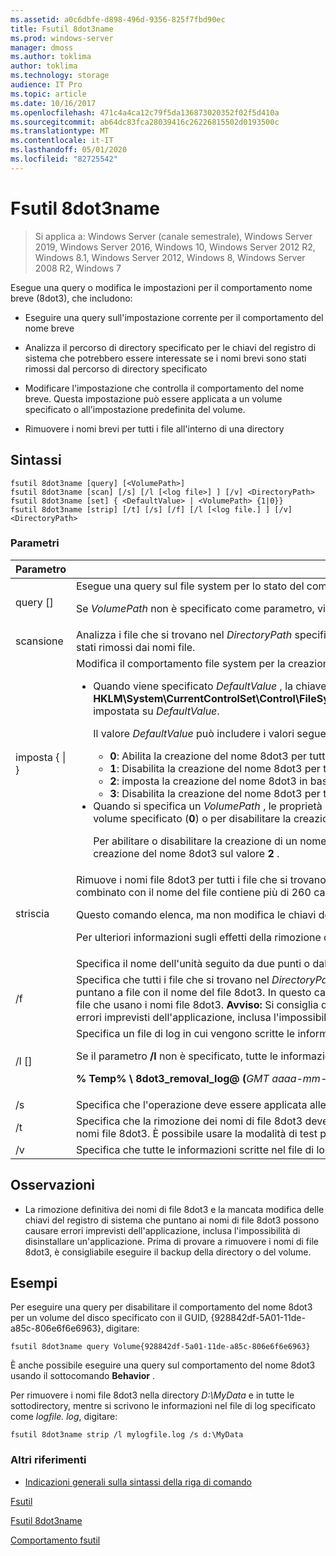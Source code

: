 ```yaml
---
ms.assetid: a0c6dbfe-d898-496d-9356-825f7fbd90ec
title: Fsutil 8dot3name
ms.prod: windows-server
manager: dmoss
ms.author: toklima
author: toklima
ms.technology: storage
audience: IT Pro
ms.topic: article
ms.date: 10/16/2017
ms.openlocfilehash: 471c4a4ca12c79f5da136873020352f02f5d410a
ms.sourcegitcommit: ab64dc83fca28039416c26226815502d0193500c
ms.translationtype: MT
ms.contentlocale: it-IT
ms.lasthandoff: 05/01/2020
ms.locfileid: "82725542"
---
```

# <a name="fsutil-8dot3name"></a>Fsutil 8dot3name

> Si applica a: Windows Server (canale semestrale), Windows Server 2019, Windows Server 2016, Windows 10, Windows Server 2012 R2, Windows 8.1, Windows Server 2012, Windows 8, Windows Server 2008 R2, Windows 7

Esegue una query o modifica le impostazioni per il comportamento nome breve (8dot3), che includono:

-   Eseguire una query sull'impostazione corrente per il comportamento del nome breve

-   Analizza il percorso di directory specificato per le chiavi del registro di sistema che potrebbero essere interessate se i nomi brevi sono stati rimossi dal percorso di directory specificato

-   Modificare l'impostazione che controlla il comportamento del nome breve. Questa impostazione può essere applicata a un volume specificato o all'impostazione predefinita del volume.

-   Rimuovere i nomi brevi per tutti i file all'interno di una directory



## <a name="syntax"></a>Sintassi

```
fsutil 8dot3name [query] [<VolumePath>]
fsutil 8dot3name [scan] [/s] [/l [<log file>] ] [/v] <DirectoryPath>
fsutil 8dot3name [set] { <DefaultValue> | <VolumePath> {1|0}}
fsutil 8dot3name [strip] [/t] [/s] [/f] [/l [<log file.] ] [/v] <DirectoryPath>
```

### <a name="parameters"></a>Parametri

|                 Parametro                 |                                                                                                                                                                                                                                                                                                                                                                                                                                                                                                                                                                                    Descrizione                                                                                                                                                                                                                                                                                                                                                                                                                                                                                                                                                                                    |
|-------------------------------------------|-----------------------------------------------------------------------------------------------------------------------------------------------------------------------------------------------------------------------------------------------------------------------------------------------------------------------------------------------------------------------------------------------------------------------------------------------------------------------------------------------------------------------------------------------------------------------------------------------------------------------------------------------------------------------------------------------------------------------------------------------------------------------------------------------------------------------------------------------------------------------------------------------------------------------------------------------------------------------------------------------------------------------------------------------------------------------------------------------------------------------------------------------------------------------------------|
|           query [<VolumePath>]            |                                                                                                                                                                                                                                                                                                                                                                                                                                                                           Esegue una query sul file system per lo stato del comportamento di creazione del nome breve 8dot3.<p>Se *VolumePath* non è specificato come parametro, viene visualizzata l'impostazione predefinita del comportamento di creazione 8dot3name per tutti i volumi.                                                                                                                                                                                                                                                                                                                                                                                                                                                                            |
|           scansione<DirectoryPath>            |                                                                                                                                                                                                                                                                                                                                                                                                                                                                                                        Analizza i file che si trovano nel *DirectoryPath* specificato per le chiavi del registro di sistema che potrebbero essere interessate se i nomi brevi di 8dot3 sono stati rimossi dai nomi file.                                                                                                                                                                                                                                                                                                                                                                                                                                                                                                         |
| imposta { <DefaultValue> &#124; <VolumePath>} | Modifica il comportamento file system per la creazione del nome 8dot3 nelle istanze seguenti:<p><ul><li>Quando viene specificato *DefaultValue* , la chiave del registro di sistema **HKLM\System\CurrentControlSet\Control\FileSystem\NtfsDisable8dot3NameCreationNtfsDisable8dot3NameCreationNtfsDisable8dot3NameCreation**è impostata su *DefaultValue*.<p>    Il valore *DefaultValue* può includere i valori seguenti:<p><ul><li>**0**: Abilita la creazione del nome 8dot3 per tutti i volumi nel sistema.</li><li>**1**: Disabilita la creazione del nome 8dot3 per tutti i volumi nel sistema.</li><li>**2**: imposta la creazione del nome 8dot3 in base al volume.</li><li>**3**: Disabilita la creazione del nome 8dot3 per tutti i volumi ad eccezione del volume di sistema.</li></ul></li><li>Quando si specifica un *VolumePath* , le proprietà 8dot3name del flag del disco specificate sono impostate per abilitare la creazione del nome 8dot3 per un volume specificato (**0**) o per disabilitare la creazione del nome 8dot3 nel volume specificato (**1**).<p>    Per abilitare o disabilitare la creazione di un nome di 8dot3 per un volume specificato, è necessario impostare il comportamento predefinito file system per la creazione del nome 8dot3 sul valore **2** .</li></ul> |
|           striscia<DirectoryPath>           |                                                                                                                                                                                                                                                                                                                  Rimuove i nomi file 8dot3 per tutti i file che si trovano nel *DirectoryPath*specificato. Il nome del file 8dot3 non viene rimosso per i file in cui il *DirectoryPath* combinato con il nome del file contiene più di 260 caratteri.<p>Questo comando elenca, ma non modifica le chiavi del registro di sistema che puntano ai file con nomi di file 8dot3 rimossi in modo permanente.<p>Per ulteriori informazioni sugli effetti della rimozione definitiva dei nomi file 8dot3 dai file, vedere la [sezione Osservazioni](Fsutil-8dot3name.md#BKMK_remarks).                                                                                                                                                                                                                                                                                                                  |
|               <VolumePath>                |                                                                                                                                                                                                                                                                                                                                                                                                                                                                                                                                       Specifica il nome dell'unità seguito da due punti o dal GUID nel formato **volume {**<em>GUID</em>**}**.                                                                                                                                                                                                                                                                                                                                                                                                                                                                                                                                       |
|                    /f                     |                                                                                                                                                                                                                                                                                                   Specifica che tutti i file che si trovano nel *DirectoryPath* specificato hanno i nomi di file 8dot3 rimossi anche se sono presenti chiavi del registro di sistema che puntano a file con il nome del file 8dot3. In questo caso, l'operazione rimuove i nomi file 8dot3, ma non modifica le chiavi del registro di sistema che puntano ai file che usano i nomi file 8dot3. **Avviso:** Si consiglia di eseguire il backup della directory o del volume prima di utilizzare il parametro **/f** perché potrebbe causare errori imprevisti dell'applicazione, inclusa l'impossibilità di disinstallare i programmi.                                                                                                                                                                                                                                                                                                    |
|              /l [<log file>]              |                                                                                                                                                                                                                                                                                                                                                                                                                                                                  Specifica un file di log in cui vengono scritte le informazioni.<p>Se il parametro **/l** non è specificato, tutte le informazioni vengono scritte nel file di log predefinito:<p>**% Temp% \ 8dot3_removal_log@ (**<em>GMT aaaa-mm-gg hh-mm-SS</em>**). log**                                                                                                                                                                                                                                                                                                                                                                                                                                                                   |
|                    /s                     |                                                                                                                                                                                                                                                                                                                                                                                                                                                                                                                                      Specifica che l'operazione deve essere applicata alle sottodirectory del *DirectoryPath*specificato.                                                                                                                                                                                                                                                                                                                                                                                                                                                                                                                                       |
|                    /t                     |                                                                                                                                                                                                                                                                                                                                                                                                                                                          Specifica che la rimozione dei nomi di file 8dot3 deve essere eseguita in modalità test. Vengono eseguite tutte le operazioni eccetto la rimozione effettiva dei nomi file 8dot3. È possibile usare la modalità di test per individuare le chiavi del registro di sistema che puntano a file che usano i nomi file 8dot3.                                                                                                                                                                                                                                                                                                                                                                                                                                                           |
|                    /v                     |                                                                                                                                                                                                                                                                                                                                                                                                                                                                                                                                       Specifica che tutte le informazioni scritte nel file di log vengono visualizzate anche nella riga di comando.                                                                                                                                                                                                                                                                                                                                                                                                                                                                                                                                       |

## <a name="remarks"></a><a name="BKMK_remarks"></a>Osservazioni

-   La rimozione definitiva dei nomi di file 8dot3 e la mancata modifica delle chiavi del registro di sistema che puntano ai nomi di file 8dot3 possono causare errori imprevisti dell'applicazione, inclusa l'impossibilità di disinstallare un'applicazione. Prima di provare a rimuovere i nomi di file 8dot3, è consigliabile eseguire il backup della directory o del volume.

## <a name="examples"></a><a name="BKMK_examples"></a>Esempi
Per eseguire una query per disabilitare il comportamento del nome 8dot3 per un volume del disco specificato con il GUID, {928842df-5A01-11de-a85c-806e6f6e6963}, digitare:

```
fsutil 8dot3name query Volume{928842df-5a01-11de-a85c-806e6f6e6963}
```

È anche possibile eseguire una query sul comportamento del nome 8dot3 usando il sottocomando **Behavior** .

Per rimuovere i nomi file 8dot3 nella directory *D:\MyData* e in tutte le sottodirectory, mentre si scrivono le informazioni nel file di log specificato come *logfile. log*, digitare:

```
fsutil 8dot3name strip /l mylogfile.log /s d:\MyData
```

### <a name="additional-references"></a>Altri riferimenti
- [Indicazioni generali sulla sintassi della riga di comando](command-line-syntax-key.md)

[Fsutil](Fsutil.md)

[Fsutil 8dot3name](Fsutil-8dot3name.md)

[Comportamento fsutil](Fsutil-behavior.md)


